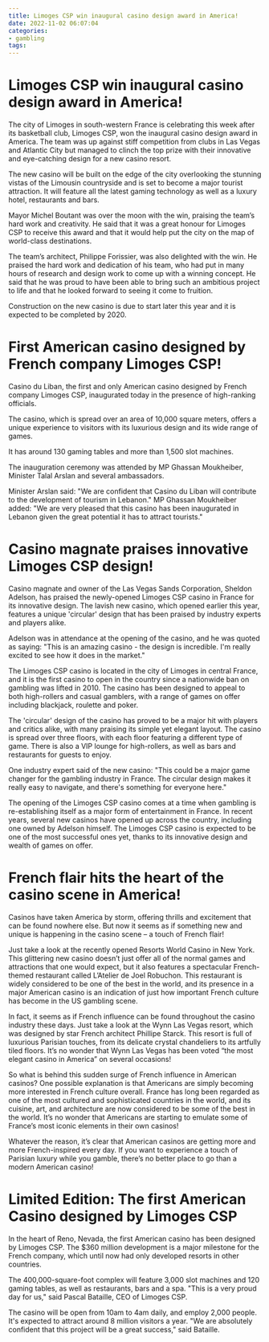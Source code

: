 ```yaml
---
title: Limoges CSP win inaugural casino design award in America!
date: 2022-11-02 06:07:04
categories:
- gambling
tags:
---
```



#  Limoges CSP win inaugural casino design award in America!

The city of Limoges in south-western France is celebrating this week after its basketball club, Limoges CSP, won the inaugural casino design award in America. The team was up against stiff competition from clubs in Las Vegas and Atlantic City but managed to clinch the top prize with their innovative and eye-catching design for a new casino resort.

The new casino will be built on the edge of the city overlooking the stunning vistas of the Limousin countryside and is set to become a major tourist attraction. It will feature all the latest gaming technology as well as a luxury hotel, restaurants and bars.

Mayor Michel Boutant was over the moon with the win, praising the team’s hard work and creativity. He said that it was a great honour for Limoges CSP to receive this award and that it would help put the city on the map of world-class destinations.

The team’s architect, Philippe Forissier, was also delighted with the win. He praised the hard work and dedication of his team, who had put in many hours of research and design work to come up with a winning concept. He said that he was proud to have been able to bring such an ambitious project to life and that he looked forward to seeing it come to fruition.

Construction on the new casino is due to start later this year and it is expected to be completed by 2020.

#  First American casino designed by French company Limoges CSP!

Casino du Liban, the first and only American casino designed by French company Limoges CSP, inaugurated today in the presence of high-ranking officials.

The casino, which is spread over an area of ​​10,000 square meters, offers a unique experience to visitors with its luxurious design and its wide range of games.

It has around 130 gaming tables and more than 1,500 slot machines.

The inauguration ceremony was attended by MP Ghassan Moukheiber, Minister Talal Arslan and several ambassadors.

Minister Arslan said: "We are confident that Casino du Liban will contribute to the development of tourism in Lebanon." MP Ghassan Moukheiber added: "We are very pleased that this casino has been inaugurated in Lebanon given the great potential it has to attract tourists."

#  Casino magnate praises innovative Limoges CSP design!

Casino magnate and owner of the Las Vegas Sands Corporation, Sheldon Adelson, has praised the newly-opened Limoges CSP casino in France for its innovative design. The lavish new casino, which opened earlier this year, features a unique 'circular' design that has been praised by industry experts and players alike.

Adelson was in attendance at the opening of the casino, and he was quoted as saying: "This is an amazing casino - the design is incredible. I'm really excited to see how it does in the market."

The Limoges CSP casino is located in the city of Limoges in central France, and it is the first casino to open in the country since a nationwide ban on gambling was lifted in 2010. The casino has been designed to appeal to both high-rollers and casual gamblers, with a range of games on offer including blackjack, roulette and poker.

The 'circular' design of the casino has proved to be a major hit with players and critics alike, with many praising its simple yet elegant layout. The casino is spread over three floors, with each floor featuring a different type of game. There is also a VIP lounge for high-rollers, as well as bars and restaurants for guests to enjoy.

One industry expert said of the new casino: "This could be a major game changer for the gambling industry in France. The circular design makes it really easy to navigate, and there's something for everyone here."

The opening of the Limoges CSP casino comes at a time when gambling is re-establishing itself as a major form of entertainment in France. In recent years, several new casinos have opened up across the country, including one owned by Adelson himself. The Limoges CSP casino is expected to be one of the most successful ones yet, thanks to its innovative design and wealth of games on offer.

#  French flair hits the heart of the casino scene in America!

Casinos have taken America by storm, offering thrills and excitement that can be found nowhere else. But now it seems as if something new and unique is happening in the casino scene – a touch of French flair!

Just take a look at the recently opened Resorts World Casino in New York. This glittering new casino doesn’t just offer all of the normal games and attractions that one would expect, but it also features a spectacular French-themed restaurant called L’Atelier de Joel Robuchon. This restaurant is widely considered to be one of the best in the world, and its presence in a major American casino is an indication of just how important French culture has become in the US gambling scene.

In fact, it seems as if French influence can be found throughout the casino industry these days. Just take a look at the Wynn Las Vegas resort, which was designed by star French architect Phillipe Starck. This resort is full of luxurious Parisian touches, from its delicate crystal chandeliers to its artfully tiled floors. It’s no wonder that Wynn Las Vegas has been voted “the most elegant casino in America” on several occasions!

So what is behind this sudden surge of French influence in American casinos? One possible explanation is that Americans are simply becoming more interested in French culture overall. France has long been regarded as one of the most cultured and sophisticated countries in the world, and its cuisine, art, and architecture are now considered to be some of the best in the world. It’s no wonder that Americans are starting to emulate some of France’s most iconic elements in their own casinos!

Whatever the reason, it’s clear that American casinos are getting more and more French-inspired every day. If you want to experience a touch of Parisian luxury while you gamble, there’s no better place to go than a modern American casino!

#  Limited Edition: The first American Casino designed by Limoges CSP

In the heart of Reno, Nevada, the first American casino has been designed by Limoges CSP. The $360 million development is a major milestone for the French company, which until now had only developed resorts in other countries.

The 400,000-square-foot complex will feature 3,000 slot machines and 120 gaming tables, as well as restaurants, bars and a spa. "This is a very proud day for us," said Pascal Bataille, CEO of Limoges CSP.

The casino will be open from 10am to 4am daily, and employ 2,000 people. It's expected to attract around 8 million visitors a year. "We are absolutely confident that this project will be a great success," said Bataille.